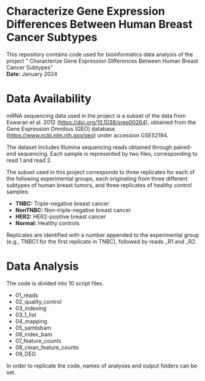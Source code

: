 # Characterize Gene Expression Differences Between Human Breast Cancer Subtypes

This repository contains code used for bioinformatics data analysis of the project " Characterize Gene Expression Differences Between Human Breast Cancer Subtypes"   
**Date:**  January 2024    

# Data Availability

mRNA sequencing data used in the project is a subset of the data from Eswaran et al. 2012 (https://doi.org/10.1038/srep00264), obtained from the Gene Expression Omnibus (GEO) database (https://www.ncbi.nlm.nih.gov/geo) under accession GSE52194.

The dataset includes Illumina sequencing reads obtained through paired-end sequencing. Each sample is represented by two files, corresponding to read 1 and read 2.

The subset used in this project corresponds to three replicates for each of the following experimental groups, each originating from three different subtypes of human breast tumors, and three replicates of healthy control samples:
- **TNBC:** Triple-negative breast cancer
- **NonTNBC:** Non-triple-negative breast cancer
- **HER2:** HER2-positive breast cancer
- **Normal:** Healthy controls  

Replicates are identified with a number appended to the experimental group (e.g., TNBC1 for the first replicate in TNBC), followed by reads _R1 and _R2.

# Data Analysis

The code is divided into 10 script files.

- 01_reads 
- 02_quality_control
- 03_indexing
- 03_1_list
- 04_mapping
- 05_samtobam
- 06_index_bam
- 07_feature_counts
- 08_clean_feature_counts
- 09_DEG

In order to replicate the code, names of analyses and output folders can be set.
